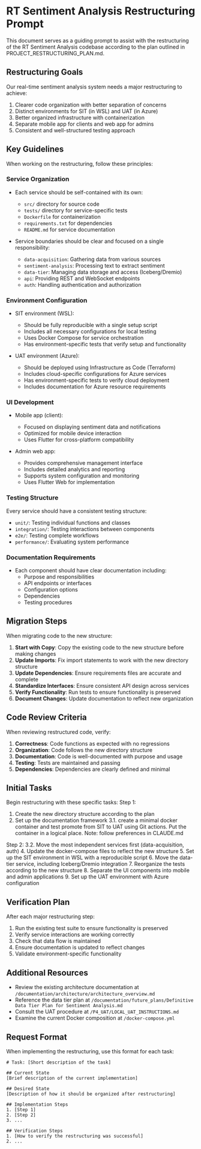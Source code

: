 # RT Sentiment Analysis Restructuring Prompt

This document serves as a guiding prompt to assist with the restructuring of the RT Sentiment Analysis codebase according to the plan outlined in PROJECT_RESTRUCTURING_PLAN.md.

## Restructuring Goals

Our real-time sentiment analysis system needs a major restructuring to achieve:
1. Clearer code organization with better separation of concerns
2. Distinct environments for SIT (in WSL) and UAT (in Azure)
3. Better organized infrastructure with containerization
4. Separate mobile app for clients and web app for admins
5. Consistent and well-structured testing approach

## Key Guidelines

When working on the restructuring, follow these principles:

### Service Organization

- Each service should be self-contained with its own:
  - `src/` directory for source code
  - `tests/` directory for service-specific tests
  - `Dockerfile` for containerization
  - `requirements.txt` for dependencies
  - `README.md` for service documentation

- Service boundaries should be clear and focused on a single responsibility:
  - `data-acquisition`: Gathering data from various sources
  - `sentiment-analysis`: Processing text to extract sentiment
  - `data-tier`: Managing data storage and access (Iceberg/Dremio)
  - `api`: Providing REST and WebSocket endpoints
  - `auth`: Handling authentication and authorization

### Environment Configuration

- SIT environment (WSL):
  - Should be fully reproducible with a single setup script
  - Includes all necessary configurations for local testing
  - Uses Docker Compose for service orchestration
  - Has environment-specific tests that verify setup and functionality

- UAT environment (Azure):
  - Should be deployed using Infrastructure as Code (Terraform)
  - Includes cloud-specific configurations for Azure services
  - Has environment-specific tests to verify cloud deployment
  - Includes documentation for Azure resource requirements

### UI Development

- Mobile app (client):
  - Focused on displaying sentiment data and notifications
  - Optimized for mobile device interaction
  - Uses Flutter for cross-platform compatibility

- Admin web app:
  - Provides comprehensive management interface
  - Includes detailed analytics and reporting
  - Supports system configuration and monitoring
  - Uses Flutter Web for implementation

### Testing Structure

Every service should have a consistent testing structure:
- `unit/`: Testing individual functions and classes
- `integration/`: Testing interactions between components
- `e2e/`: Testing complete workflows
- `performance/`: Evaluating system performance

### Documentation Requirements

- Each component should have clear documentation including:
  - Purpose and responsibilities
  - API endpoints or interfaces
  - Configuration options
  - Dependencies
  - Testing procedures

## Migration Steps

When migrating code to the new structure:

1. **Start with Copy**: Copy the existing code to the new structure before making changes
2. **Update Imports**: Fix import statements to work with the new directory structure
3. **Update Dependencies**: Ensure requirements files are accurate and complete
4. **Standardize Interfaces**: Ensure consistent API design across services
5. **Verify Functionality**: Run tests to ensure functionality is preserved
6. **Document Changes**: Update documentation to reflect new organization

## Code Review Criteria

When reviewing restructured code, verify:

1. **Correctness**: Code functions as expected with no regressions
2. **Organization**: Code follows the new directory structure
3. **Documentation**: Code is well-documented with purpose and usage
4. **Testing**: Tests are maintained and passing
5. **Dependencies**: Dependencies are clearly defined and minimal

## Initial Tasks

Begin restructuring with these specific tasks:
Step 1:
1. Create the new directory structure according to the plan
2. Set up the documentation framework
3.1. create a minimal docker container and test promote from SIT to UAT using Git actions.  Put the container in a logical place.
Note: follow preferences in CLAUDE.md

Step 2:
3.2. Move the most independent services first (data-acquisition, auth)
4. Update the docker-compose files to reflect the new structure
5. Set up the SIT environment in WSL with a reproducible script
6. Move the data-tier service, including Iceberg/Dremio integration
7. Reorganize the tests according to the new structure
8. Separate the UI components into mobile and admin applications
9. Set up the UAT environment with Azure configuration

## Verification Plan

After each major restructuring step:

1. Run the existing test suite to ensure functionality is preserved
2. Verify service interactions are working correctly
3. Check that data flow is maintained
4. Ensure documentation is updated to reflect changes
5. Validate environment-specific functionality

## Additional Resources

- Review the existing architecture documentation at `/documentation/architecture/architecture_overview.md`
- Reference the data tier plan at `/documentation/future_plans/Definitive Data Tier Plan for Sentiment Analysis.md`
- Consult the UAT procedure at `/P4_UAT/LOCAL_UAT_INSTRUCTIONS.md`
- Examine the current Docker composition at `/docker-compose.yml`

## Request Format

When implementing the restructuring, use this format for each task:

```
# Task: [Short description of the task]

## Current State
[Brief description of the current implementation]

## Desired State
[Description of how it should be organized after restructuring]

## Implementation Steps
1. [Step 1]
2. [Step 2]
3. ...

## Verification Steps
1. [How to verify the restructuring was successful]
2. ...
```